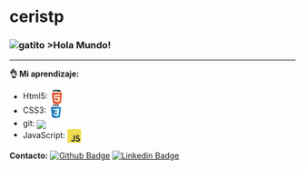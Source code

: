 # ceristp




### <img src="https://github.githubassets.com/images/mona-loading-dimmed.gif" width="24px" alt="gatito"> >Hola Mundo!

<hr>




**👌 Mi aprendizaje:**

<ul align="left" width="50%">
  <li>Html5: <img align="center" height="25" src="https://raw.githubusercontent.com/github/explore/80688e429a7d4ef2fca1e82350fe8e3517d3494d/topics/html/html.png"></li>
  <li>CSS3: <img align="center" height="25" src="https://raw.githubusercontent.com/github/explore/80688e429a7d4ef2fca1e82350fe8e3517d3494d/topics/css/css.png"></li>
  <li>git: <img align="center" height="24" src="https://git-scm.com/images/logo@2x.png"></li>
  <li>JavaScript: <img align="center" height="24" src="https://raw.githubusercontent.com/github/explore/80688e429a7d4ef2fca1e82350fe8e3517d3494d/topics/javascript/javascript.png"></li>
</ul>







**Contacto:** 
[![Github Badge](https://img.shields.io/badge/-ceristp-0e76a8?style=flat&labelColor=0e76a8&logo=github&logoColor=white)](https://www.github.com/ceristp/)
[![Linkedin Badge](https://img.shields.io/badge/-ceristp-0e76a8?style=flat&labelColor=0e76a8&logo=linkedin&logoColor=white)](https://www.linkedin.com/in/ceristp/)